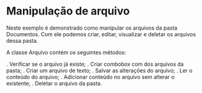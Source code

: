 Manipulação de arquivo
===

Neste exemplo é demonstrado como manipular os arquivos da pasta Documentos. Com ele podemos criar, editar, visualizar e 
deletar os arquivos dessa pasta.

A classe Arquivo contém os seguintes métodos:

. Verificar se o arquivo já existe; 
. Criar combobox com dos arquivos da pasta;
. Criar um arquivo de texto;
. Salvar as alterações do arquivo;
. Ler o conteúdo do arquivo;
. Adicionar conteúdo no arquivo sem alterar o existente;
. Deletar o arquivo da pasta.
